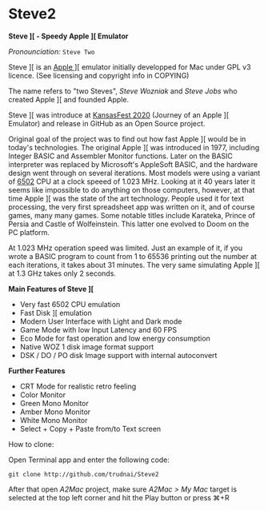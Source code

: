 # Steve2

**Steve \]\[ - Speedy Apple \]\[ Emulator**

_Pronounciation:_ `Steve Two`

Steve \]\[ is an [Apple \]\[](https://en.wikipedia.org/wiki/Apple_II) emulator initially developped for Mac under GPL v3 licence. 
(See licensing and copyright info in COPYING)

The name refers to "two Steves", _Steve Wozniak_ and _Steve Jobs_ who created Apple \]\[ and founded Apple.

Steve \]\[ was introduce at [KansasFest 2020](https://www.kansasfest.org) (Journey of an Apple ][ Emulator) and release in GitHub as an Open Source project.

Original goal of the project was to find out how fast Apple ][ would be in today's technologies. The original Apple ][ was introduced in 1977, including Integer BASIC and Assembler Monitor functions. Later on the BASIC interpreter was replaced by Microsoft's AppleSoft BASIC, and the hardware design went through on several iterations. Most models were using a variant of [6502](https://en.wikipedia.org/wiki/MOS_Technology_6502) CPU at a clock speeed of 1.023 MHz. Looking at it 40 years later it seems like impossible to do anything on those computers, however, at that time Apple ][ was the state of the art technology. People used it for text processing, the very first spreadsheet app was written on it, and of course games, many many games. Some notable titles include Karateka, Prince of Persia and Castle of Wolfeinstein. This latter one evolved to Doom on the PC platform.

At 1.023 MHz operation speed was limited. Just an example of it, if you wrote a BASIC program to count from 1 to 65536 printing out the number at each iterations, it takes about 31 minutes. The very same simulating Apple ][ at 1.3 GHz takes only 2 seconds.

**Main Features of Steve ][**

- Very fast 6502 CPU emulation
- Fast Disk ][ emulation
- Modern User Interface with Light and Dark mode
- Game Mode with low Input Latency and 60 FPS
- Eco Mode for fast operation and low energy consumption
- Native WOZ 1 disk image format support
- DSK / DO / PO disk Image support with internal autoconvert

**Further Features**

- CRT Mode for realistic retro feeling
- Color Monitor
- Green Mono Monitor
- Amber Mono Monitor
- White Mono Monitor
- Select + Copy + Paste from/to Text screen


How to clone:

Open Terminal app and enter the following code:

```git clone http://github.com/trudnai/Steve2```

After that open _A2Mac_ project, make sure _A2Mac > My Mac_ target is selected at the top left corner and hit the Play button or press ⌘+R

